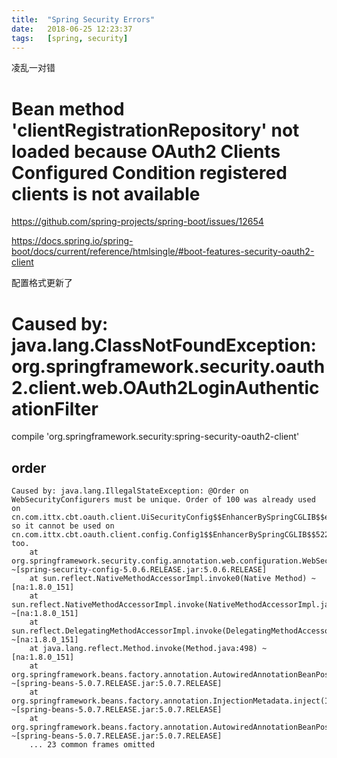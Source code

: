 ```yaml
---
title:  "Spring Security Errors"
date:   2018-06-25 12:23:37
tags:   [spring, security]
---
```


凌乱一对错

# Bean method 'clientRegistrationRepository' not loaded because OAuth2 Clients Configured Condition registered clients is not available

https://github.com/spring-projects/spring-boot/issues/12654

https://docs.spring.io/spring-boot/docs/current/reference/htmlsingle/#boot-features-security-oauth2-client

配置格式更新了

# Caused by: java.lang.ClassNotFoundException: org.springframework.security.oauth2.client.web.OAuth2LoginAuthenticationFilter


  compile 'org.springframework.security:spring-security-oauth2-client'

## order
```
Caused by: java.lang.IllegalStateException: @Order on WebSecurityConfigurers must be unique. Order of 100 was already used on cn.com.ittx.cbt.oauth.client.UiSecurityConfig$$EnhancerBySpringCGLIB$$eb64ae96@d34cee7, so it cannot be used on cn.com.ittx.cbt.oauth.client.config.Config1$$EnhancerBySpringCGLIB$$5225a823@2057c0e2 too.
	at org.springframework.security.config.annotation.web.configuration.WebSecurityConfiguration.setFilterChainProxySecurityConfigurer(WebSecurityConfiguration.java:148) ~[spring-security-config-5.0.6.RELEASE.jar:5.0.6.RELEASE]
	at sun.reflect.NativeMethodAccessorImpl.invoke0(Native Method) ~[na:1.8.0_151]
	at sun.reflect.NativeMethodAccessorImpl.invoke(NativeMethodAccessorImpl.java:62) ~[na:1.8.0_151]
	at sun.reflect.DelegatingMethodAccessorImpl.invoke(DelegatingMethodAccessorImpl.java:43) ~[na:1.8.0_151]
	at java.lang.reflect.Method.invoke(Method.java:498) ~[na:1.8.0_151]
	at org.springframework.beans.factory.annotation.AutowiredAnnotationBeanPostProcessor$AutowiredMethodElement.inject(AutowiredAnnotationBeanPostProcessor.java:699) ~[spring-beans-5.0.7.RELEASE.jar:5.0.7.RELEASE]
	at org.springframework.beans.factory.annotation.InjectionMetadata.inject(InjectionMetadata.java:91) ~[spring-beans-5.0.7.RELEASE.jar:5.0.7.RELEASE]
	at org.springframework.beans.factory.annotation.AutowiredAnnotationBeanPostProcessor.postProcessPropertyValues(AutowiredAnnotationBeanPostProcessor.java:373) ~[spring-beans-5.0.7.RELEASE.jar:5.0.7.RELEASE]
	... 23 common frames omitted
```